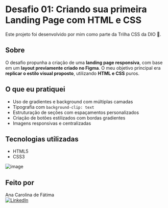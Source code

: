 # Desafio 01: Criando sua primeira Landing Page com HTML e CSS

Este projeto foi desenvolvido por mim como parte da Trilha CSS da DIO 🚀.

## Sobre

O desafio propunha a criação de uma **landing page responsiva**, com base em um **layout previamente criado no Figma**. O meu objetivo principal era **replicar o estilo visual proposto**, utilizando **HTML e CSS** puros.

## O que eu pratiquei

- Uso de gradientes e background com múltiplas camadas
- Tipografia com `background-clip: text`
- Estruturação de seções com espaçamentos personalizados
- Criação de botões estilizados com bordas gradientes
- Imagens responsivas e centralizadas

## Tecnologias utilizadas

- HTML5
- CSS3

![image](https://user-images.githubusercontent.com/55519539/183538055-6cce606c-7d1d-4d15-a4be-ffeb5b37c956.png)

## Feito por

Ana Carolina de Fátima  
[![LinkedIn](https://img.shields.io/badge/-fatima--sousa--342382368-blue?logo=linkedin&style=flat)](https://www.linkedin.com/in/fatima-sousa-342382368/)
